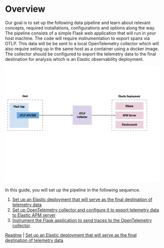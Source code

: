 # Overview

Our goal is to set up the following data pipeline and learn about relevant concepts, required installations, configurations and options along the way. The pipeline consists of a simple Flask web application that will run in your host machine. The code will require instrumentation to export spans via OTLP. This data will be be sent to a local OpenTelemetry collector which will also require seting up in the same host as a container using a docker image. The collector should be configured to export the telemetry data to the final destination for analysis which is an Elastic observability deployment. 

![data pipeline](pipeline.png)

In this guide, you will set up the pipeline in the following sequence.

 1. [Set up an Elastic deployment that will serve as the final destination of telemetry data](deploy.md)
 2. [Set up OpenTelemetry collector and configure it to export telemetry data to Elastic APM server](collect.md)
 3. [Instrument the Flask application to send traces to the OpenTelemetry collector](instrument.md)


[Readme](../README.md) \| [Set up an Elastic deployment that will serve as the final destination of telemetry data](deploy.md)